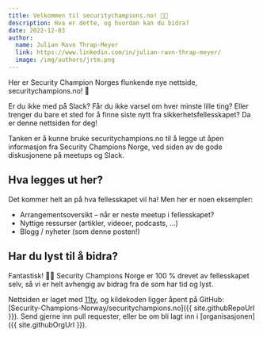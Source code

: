 ```yaml
---
title: Velkommen til securitychampions.no! 👋🏻
description: Hva er dette, og hvordan kan du bidra?
date: 2022-12-03
author:
  name: Julian Ravn Thrap-Meyer
  link: https://www.linkedin.com/in/julian-ravn-thrap-meyer/
  image: /img/authors/jrtm.png
---
```


Her er Security Champion Norges flunkende nye nettside, securitychampions.no! 🎉

Er du ikke med på Slack? Får du ikke varsel om hver minste lille ting? Eller trenger du bare et sted for å finne siste nytt fra sikkerhetsfellesskapet? Da er denne nettsiden for deg!

Tanken er å kunne bruke securitychampions.no til å legge ut åpen informasjon fra Security Champions Norge, ved siden av de gode diskusjonene på meetups og Slack.

## Hva legges ut her?

Det kommer helt an på hva fellesskapet vil ha! Men her er noen eksempler:

- Arrangementsoversikt – når er neste meetup i fellesskapet?
- Nyttige ressurser (artikler, videoer, podcasts, …)
- Blogg / nyheter (som denne posten!)

## Har du lyst til å bidra?

Fantastisk! 🙌🏻 Security Champions Norge er 100 % drevet av fellesskapet selv, så vi er helt avhengig av bidrag fra de som har tid og lyst.

Nettsiden er laget med [11ty](https://www.11ty.dev), og kildekoden ligger åpent på GitHub: [Security-Champions-Norway/securitychampions.no]({{ site.githubRepoUrl }}). Send gjerne inn pull requester, eller be om bli lagt inn i [organisasjonen]({{ site.githubOrgUrl }}).
